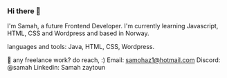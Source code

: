 ### Hi there 👋
 I'm Samah, a future Frontend Developer. I'm currently learning Javascript, HTML, CSS and Wordpress and based in Norway.




languages and tools:
Java, HTML, CSS, Wordpress.


 💼 any freelance work? do reach,  :)
Email: samohaz1@hotmail.com
Discord: @samah
Linkedin: Samah zaytoun 
